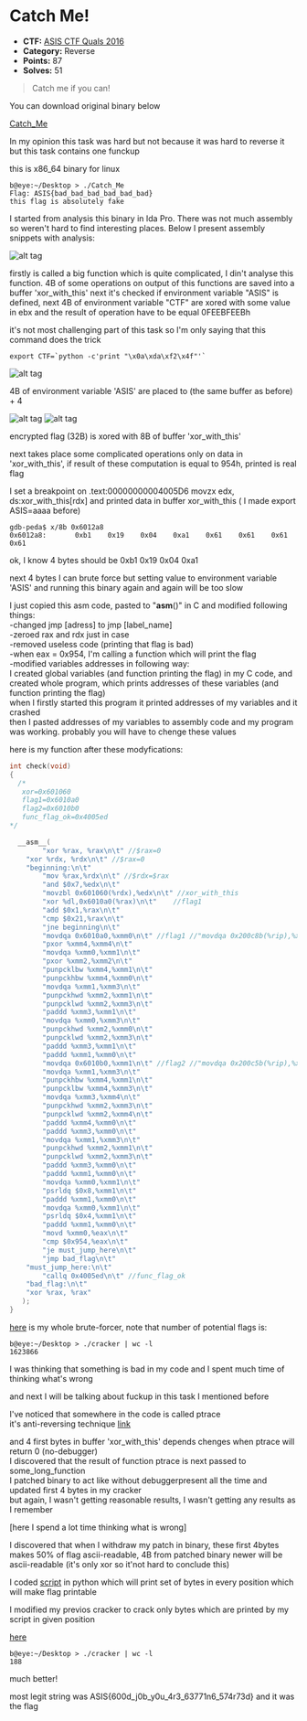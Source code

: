 Catch Me!
========

* **CTF:** [ASIS CTF Quals 2016](https://asis-ctf.ir/)
* **Category:** Reverse
* **Points:** 87
* **Solves:** 51

> Catch me if you can!

You can download original binary below

[Catch_Me](Catch_Me)

In my opinion this task was hard but not because it was hard to reverse it but this task contains one funckup  

this is x86_64 binary for linux

```
b@eye:~/Desktop > ./Catch_Me
Flag: ASIS{bad_bad_bad_bad_bad_bad}
this flag is absolutely fake
```

I started from analysis this binary in Ida Pro. There was not much assembly so weren't hard to find interesting places. Below I present assembly snippets with analysis:  

![alt tag](asm1.png)

firstly is called a big function which is quite complicated, I din't analyse this function. 4B of some operations on output of this functions are saved into a buffer 'xor_with_this'
next it's checked if environment variable "ASIS" is defined, next 4B of environment variable "CTF" are xored with some value in ebx
and the result of operation have to be equal 0FEEBFEEBh

it's not most challenging part of this task so I'm only saying that this command does the trick

```
export CTF=`python -c'print "\x0a\xda\xf2\x4f"'`
```

![alt tag](asm2.png)

4B of environment variable 'ASIS' are placed to (the same buffer as before) + 4  

![alt tag](asm3.png)
![alt tag](asm4.png)

encrypted flag (32B) is xored with 8B of buffer 'xor_with_this'

next takes place some complicated operations only on data in 'xor_with_this', if result of these computation is equal to 954h, printed is real flag


I set a breakpoint on .text:00000000004005D6                 movzx   edx, ds:xor_with_this[rdx] and printed data in buffer xor_with_this ( I made export ASIS=aaaa before)

```
gdb-peda$ x/8b 0x6012a8
0x6012a8:       0xb1    0x19    0x04    0xa1    0x61    0x61    0x61    0x61
```

ok, I know 4 bytes should be 0xb1    0x19    0x04    0xa1

next 4 bytes I can brute force
but setting value to environment variable 'ASIS' and running this binary again and again will be too slow

I just copied this asm code, pasted to "__asm__()" in C and modified following things:  
-changed jmp [adress] to jmp [label_name]  
-zeroed rax and rdx just in case  
-removed useless code (printing that flag is bad)  
-when eax = 0x954, I'm calling a function which will print the flag  
-modified variables addresses in following way:  
I created global variables (and function printing the flag) in my C code, and created whole program, which prints addresses of these variables (and function printing the flag)  
when I firstly started this program it printed addresses of my variables and it crashed  
then I pasted addresses of my variables to assembly code and my program was working. probably you will have to chenge these values  

here is my function after these modyfications:  

```C
int check(void)
{ 
  /*
   xor=0x601060
   flag1=0x6010a0
   flag2=0x6010b0
   func_flag_ok=0x4005ed
*/

  __asm__(
        "xor %rax, %rax\n\t" //$rax=0
	"xor %rdx, %rdx\n\t" //$rax=0
	"beginning:\n\t"
        "mov %rax,%rdx\n\t" //$rdx=$rax
        "and $0x7,%edx\n\t" 
        "movzbl 0x601060(%rdx),%edx\n\t" //xor_with_this
        "xor %dl,0x6010a0(%rax)\n\t"    //flag1
        "add $0x1,%rax\n\t"
        "cmp $0x21,%rax\n\t"
        "jne beginning\n\t"
        "movdqa 0x6010a0,%xmm0\n\t" //flag1 //"movdqa 0x200c8b(%rip),%xmm0 # 0x601280\n\t"
        "pxor %xmm4,%xmm4\n\t"
        "movdqa %xmm0,%xmm1\n\t"
        "pxor %xmm2,%xmm2\n\t"
        "punpcklbw %xmm4,%xmm1\n\t"
        "punpckhbw %xmm4,%xmm0\n\t"
        "movdqa %xmm1,%xmm3\n\t"
        "punpckhwd %xmm2,%xmm1\n\t"
        "punpcklwd %xmm2,%xmm3\n\t"
        "paddd %xmm3,%xmm1\n\t"
        "movdqa %xmm0,%xmm3\n\t"
        "punpckhwd %xmm2,%xmm0\n\t"
        "punpcklwd %xmm2,%xmm3\n\t"
        "paddd %xmm3,%xmm1\n\t"
        "paddd %xmm1,%xmm0\n\t"
        "movdqa 0x6010b0,%xmm1\n\t" //flag2 //"movdqa 0x200c5b(%rip),%xmm1 # 0x601290\n\t"
        "movdqa %xmm1,%xmm3\n\t"
        "punpckhbw %xmm4,%xmm1\n\t"
        "punpcklbw %xmm4,%xmm3\n\t"
        "movdqa %xmm3,%xmm4\n\t"
        "punpckhwd %xmm2,%xmm3\n\t"
        "punpcklwd %xmm2,%xmm4\n\t"
        "paddd %xmm4,%xmm0\n\t"
        "paddd %xmm3,%xmm0\n\t"
        "movdqa %xmm1,%xmm3\n\t"
        "punpckhwd %xmm2,%xmm1\n\t"
        "punpcklwd %xmm2,%xmm3\n\t"
        "paddd %xmm3,%xmm0\n\t"
        "paddd %xmm1,%xmm0\n\t"
        "movdqa %xmm0,%xmm1\n\t"
        "psrldq $0x8,%xmm1\n\t"
        "paddd %xmm1,%xmm0\n\t"
        "movdqa %xmm0,%xmm1\n\t"
        "psrldq $0x4,%xmm1\n\t"
        "paddd %xmm1,%xmm0\n\t"
        "movd %xmm0,%eax\n\t"
        "cmp $0x954,%eax\n\t"
        "je must_jump_here\n\t"
        "jmp bad_flag\n\t"
	"must_jump_here:\n\t"
        "callq 0x4005ed\n\t" //func_flag_ok
	"bad_flag:\n\t"
	"xor %rax, %rax"
   );
}
```

[here](cracker1.c) is my whole brute-forcer, note that number of potential flags is:  

```
b@eye:~/Desktop > ./cracker | wc -l
1623866
```

I was thinking that something is bad in my code and I spent much time of thinking what's wrong  

and next I will be talking about fuckup in this task I mentioned before  

I've noticed that somewhere in the code is called ptrace  
it's anti-reversing technique [link](https://xorl.wordpress.com/2009/01/01/quick-anti-debugging-trick-for-gdb/)  

and 4 first bytes in buffer 'xor_with_this' depends chenges when ptrace will return 0 (no-debugger)  
I discovered that the result of function ptrace is next passed to some_long_function  
I patched binary to act like without debuggerpresent all the time and updated first 4 bytes in my cracker  
but again, I wasn't getting reasonable results, I wasn't getting any results as I remember  

[here I spend a lot time thinking what is wrong]  

I discovered that when I withdraw my patch in binary, these first 4bytes makes 50% of flag ascii-readable, 4B from patched binary newer will be ascii-readable (it's only xor so it'not hard to conclude this)  

I coded [script](cracker.py) in python which will print set of bytes in every position which will make flag printable  

I modified my previos cracker to crack only bytes which are printed by my script in given position  

[here](cracker2.c)  

```
b@eye:~/Desktop > ./cracker | wc -l
188
```

much better!  

most legit string was ASIS{600d_j0b_y0u_4r3_63771n6_574r73d} and it was the flag